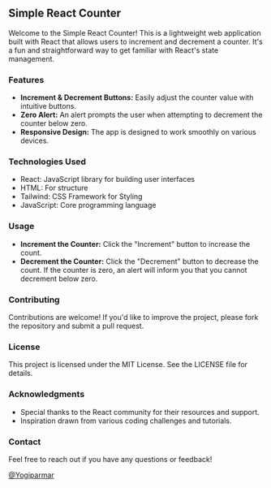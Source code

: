 ## Simple React Counter

Welcome to the Simple React Counter! This is a lightweight web application built with React that allows users to increment and decrement a counter. It's a fun and straightforward way to get familiar with React's state management.

### Features

* **Increment & Decrement Buttons:** Easily adjust the counter value with intuitive buttons.
* **Zero Alert:** An alert prompts the user when attempting to decrement the counter below zero.
* **Responsive Design:** The app is designed to work smoothly on various devices.

### Technologies Used

* React: JavaScript library for building user interfaces
* HTML: For structure
* Tailwind: CSS Framework for Styling
* JavaScript: Core programming language

### Usage

* **Increment the Counter:** Click the "Increment" button to increase the count.
* **Decrement the Counter:** Click the "Decrement" button to decrease the count. If the counter is zero, an alert will inform you that you cannot decrement below zero.

### Contributing

Contributions are welcome! If you'd like to improve the project, please fork the repository and submit a pull request.

### License

This project is licensed under the MIT License. See the LICENSE file for details.

### Acknowledgments

* Special thanks to the React community for their resources and support.
* Inspiration drawn from various coding challenges and tutorials.

### Contact

Feel free to reach out if you have any questions or feedback!

[@Yogiparmar](https://github.com/Yogiparmar)
